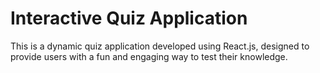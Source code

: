 # Interactive Quiz Application

This is a dynamic quiz application developed using React.js, designed to provide users with a fun and engaging way to test their knowledge.
